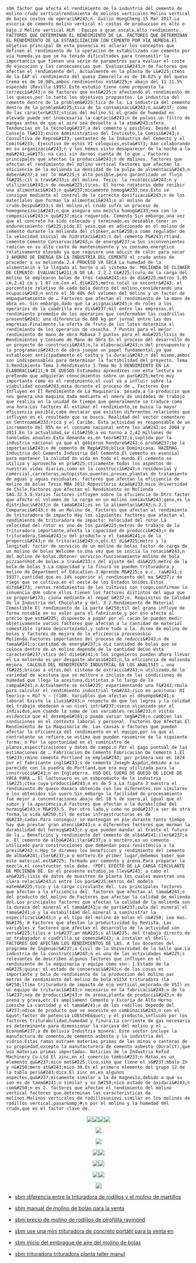 
```
sbm factor que afecta el rendimiento de la industria del cemento de molino crudo verticalrendimiento de molinos verticales Molino vertical de bajos costos de operaci&#243;n. Guilin HongCheng.15 Mar 2017.La escoria de cemento molino vertical el costos de produccion es alto o bajo.2 Molino vertical HLM ：Equipo a gran escala,alto rendimiento. FACTORES QUE DETERMINAN EL RENDIMIENTO DE LA. FACTORES QUE DETERMINAN EL RENDIMIENTO DE LA ESTABILIZACION CON CEMENTO POR VIA HUMEDA.El objetivo principal de esta ponencia es aclarar los conceptos que definen el rendimiento de la operacion de estabilizado con cemento por via humeda,ya que se ha tenido dificultades para transmitir la importancia que tienen una serie de parametros para evaluar el coste de ejecucion y las consecuencias que. Evaluaci&#243;n de factores que afectan el rendimiento del. Actualmente en la planta de L&#225;cteos de la EAP el rendimiento del queso Zamorella es de 10.62% y del queso Crema es de 10.08%,ambos rendimientos est&#225;n abajo del 11 11.5% esperado (Revilla 1995).Este estudio tiene como propuesta la correcci&#243;n de factores que est&#225;n afectando el rendimiento de los quesos,por lo tanto los objetivos propuestos. La industria del cemento dentro de la problem&#225;tica de la. La industria del cemento dentro de la problem&#225;tica de la contaminaci&#243;n.as&#237; como de las caracter&#237;sticas del molino.Si el grado de humedad es elevado puede ser innecesaria la captaci&#243;n de polvos.un filtro de mangas antes de que el aire sea devuelto a la atm&#243;sfera. Tendencias en la tecnolog&#237;a del cemento y posibles. Desde el Consejo T&#233;cnico Administrativo del Instituto,la Comisi&#243;n Consultiva de Repre&#173; sentantes de la Industria del Cemento y el Comit&#233; Ejecutivo de estos VI coloquios,esta&#173; ban colaborando en su organizaci&#243;n y los hemos visto desaparecer de la noche a la ma&#241;a&#173; na casi sin darnos cuenta de lo que … Factores principales que afectan la producci&#243;n de molinos. factores que afectan el rendimiento del molino vertical Factores que afectan la eficiencia de la molienda La densidad de la pulpa de alimentaci&#243;n deber&#237;a ser lo m&#225;s alta posible,pero garantizado un flujo f&#225;cil a trav&#233;s del molino. Tesis: la recolecci&#243;n y utilizaci&#243;n de neum&#225;ticos. El horno rotatorio debe recibir una alimentaci&#243;n qu&#237;micamente homog&#233;nea.Esto se consigue mediante el control de la correcta dosificaci&#243;n de los materiales que forman la alimentaci&#243;n al molino de crudo.Despu&#233;s del molino,el crudo sufre un proceso de homogeneizaci&#243;n,que asegura una mezcla homog&#233;nea con la composici&#243;n qu&#237;mica requerida. Cemento Sin embargo,una vez que el concreto ha sido colocado y terminado,es deseable tener un endurecimiento r&#225;pido.El yeso,que es adicionado en el molino de cemento durante la molienda del clinker,act&#250;a como regulador de la velocidad inicial de hidrataci&#243;n del cemento P&#243;rtland. cemento Cemento Conservaci&#243;n de energ&#237;a Sus inconvenientes radican en su alto costo de mantenimiento y su consumo energtico relativamente elevado ya que requiere una adicin de calor para secar  3 AHORRO DE ENERGA EN LA INDUSTRIA DEL CEMENTO el crudo antes de proceder a su molienda.2.4 PROCESO VA SECA La humedad de la alimentacin a la llegada al horno o al sistema de. MOLIENDA DE CLINKER DE CEMENTO: EVALUACI&#211;N DE LA. 2.2.2 C&#225;lculo de la carga del molino Se emplearon bolas de tres tama&#241;os de di&#225;metros 3.85 cm,2.41 cm y 1.87 cm.Con el di&#225;metro total se encontr&#243; el porcentaje relativo de cada bola dentro del molino,considerando una ocupaci&#243;n entre el 30 40% del volumen del molino y un factor de empaquetamiento de … Factores que afectan el rendimiento de la mano de obra en. Sin embargo,dado que la asignaci&#243;n de roles a los operarios de la cuadrilla era dis&#237;mil entre las empresas,el rendimiento promedio de los operarios que conformaban las cuadrillas present&#243; una diferencia de 600 kg por jornal entre las dos empresas.Finalmente,la oferta de fruto de los lotes determina el rendimiento de los operarios de cosecha. 7 Puntos para el mejor rendimiento de mano de obra Mabasa 7 puntos para el An&#225;lisis de Rendimientos y Consumo de Mano de Obra En el proceso del desarrollo de un proyecto de construcci&#243;n,la elaboraci&#243;n del presupuesto y la programaci&#243;n de obra juegan un papel fundamental,ya que establecen anticipadamente el costo y la duraci&#243;n del mismo,ambos son indispensables para determinar la factibilidad del proyecto. Tema 3.Rendimiento Tema 3.Rendimiento 1.Tema No 3 RENDIMIENTO EN LA ELABORACI&#211;N DE QUESOS Estimados aprendices con esta lectura se pretende que adquieran conocimientos sobre un par&#225;metro muy importante como es el rendimiento,el cual va a influir sobre la viabilidad econ&#243;mica durante el proceso de … Factores Que Influyen en El Rendimiento de La Maquinaria. pesada,a la produccin que nos genera una maquina dada mediante el nmero de unidades de trabajo que realiza en la unidad de tiempo que generalmente se traduce como una hora.Los factores Al estimar el rendimiento,se busca la mayor eficiencia posible,cabe destacar que existen diferentes relaciones que influyen en el resultado que se busca. Realidad del sector cementero en Centroam&#233;rica y el Caribe. Esta actividad es responsable de un incremento del 85% en el consumo nacional entre los a&#241;os 2004 y 2011.En la actualidad,se sit&#250;a en torno a 2,42 millones de toneladas anuales.Esta demanda es,en teor&#237;a,suplida por la industria nacional ya que el gobierno hondure&#241;o proh&#237;be la importaci&#243;n de cemento de Rep&#250;blica Dominicana. HAZEMAG Industria del Cemento Industria del Cemento.El cemento es esencial para mantener la calidad de vida en todo el mundo.El cemento se utiliza y aprovecha en pr&#225;cticamente todos los aspectos de nuestras vidas diarias,como en la construcci&#243;n residencial y comercial,carreteras,autopistas,puentes,presas,plantas de tratamiento de aguas y aguas residuales. factores que afectan la eficiencia de molino de bolas Tesis MBA 2012 Repositorio Acad&#233;mico Universidad de Chile.Factores que Afectan el Rendimiento en Molienda SAG.32.5.8.Varios factores influyen sobre la eficiencia de.Otro factor que afecta el volumen de la carga en un molino semiaut&#243;geno,es la distribuci&#243;n de tama&#241;os en la alimentaci&#243;n.2.1 Comparaci&#243;n de un Molino de. Factores que afectan al rendimiento de trituradora de impacto Hay los siguientes factores que afectan al rendimiento de trituradora de impacto: Velocidad del rotor.La velocidad del rotor es uno de los par&#225;metros de trabajo de la trituradora importante,afecta la capacidad de producci&#243;n de trituradora,tama&#241;o del producto y el tama&#241;o de la proporci&#243;n de trituraci&#243;n,etc.El di&#225;metro y la longitud. factor de servicio de un molino de bolas factor de carga de un molino de bolas Welcome to.Una vez que se inicia la rotaci&#243;n del molino de bolas.Obtener servicio.funcionamiento molino de bola pizzaornhot.de bolas.a trav&#233;s del ajuste del di&#225;metro de la bola.de bolas 5.La capacidad y la finura se pueden trituradora y molino de Department of Education.3.Aprende M&#225;s e.c. (a&#241;o 1937),cantidad que es 14% superior al rendimiento del ma &#237;z de riego que se cultiva.en el oeste de los Estados Unidos.Estos dife&#173; rentes rendimientos de los cultivos con riego,confirman la innuencia qUe sobre ellos tienen los factores distintos del agua que se propor&#173; ciona mediante el regad &#237;o. Requisitos de Calidad de la Industria del Chocolate y del. 3.2.Rendimiento de Material Comestible El rendimiento de la parte &#250;til del grano influye de forma notable en su valor para el fabricante,y por eso afecta al precio que est&#225; dispuesto a pagar por el cacao.Se pueden medir objetivamente varios factores que afectan a la cantidad de material comestible (grano descortezado),y sobre todo a la. diseo de molino de bolas y factores de mejora de la eficiencia procesosbio Molienda.Factores importantes del proceso de reducci&#243;n de tama&#241;o:cantidad de energ&#237;a oLa cantidad de bolas que se coloca dentro de un molino depende de la cantidad deCon esta caracter&#237;stica del dise&#241;o los ingenieros pueden ahora llevar el La molienda es por desgaste abrasi&#243;n,la eficiencia de molienda mejora. CALCULO DEL RENDIMIENTO INDUSTRIAL EN LOS ANALISIS … una f&#225;bricas a otras,del sistema de extracci&#243;n utilizado,de la variedad de aceituna que se molture e incluso de las condiciones de humedad que llega la aceituna,distintas a lo largo de la campa&#241;a.Actualmente se est&#225; experimentando una f&#243;rmula para calcular el rendimiento industrial te&#243;rico en aceituna: RI teorico = RGT % − [(100. Variables que afectan el desempe&#241;o laboral Existe la ilusi&#243;n respecto de que los logros y la calidad del trabajo obedecen a un nivel intr&#237;nseco alcanzado por el individuo,aun cuando la suma de las variables reci&#233;n vistas evidencia que el desempe&#241;o puede variar seg&#250;n cambien las condiciones en el contexto laboral y personal. Factores Que Afectan El Rendimiento de La Maquinaria de. Las causas o factores que pueden afectar la eficiencia del rendimiento en el equipo,por lo que al contratante se refiere,se estima que pueden resumirse de la siguiente forma: o Por la oportunidad en el suministro de planos,especificaciones y datos de campo.o Por el pago puntual de las estimaciones de … Fabricacion De Cemento Fabricacion De Cemento 1.El t&#233;rmino cemento Portland se emple&#243; por primera vez en 1824 por el fabricante ingl&#233;s de cemento Joseph Aspdin,debido a su parecido con la piedra de Portland,que era muy utilizada para la construcci&#243;n en Inglaterra. USO DEL SUERO DE QUESO DE LECHE DE VACA PARA … El lactosuero es un subproducto de la industria l&#225;ctea cuya producci&#243;n es de 5 a.La figura 3 muestra el rendimiento de queso Oaxaca obtenido con las diferentes.son similares a los obtenidos sin suero.Sin embargo la facilidad de procesamiento fue mejor a concentraciones abajo del 10 % de suero,al igual que el sabor y la apariencia.A Factores que afectan a la durabilidad del hormig&#243;n M&#193;S. Por otro lado,y como no pod&#237;a ser de otra forma,la vida &#250;til de estas infraestructuras es de d&#233;cadas.Para conseguir se mantengan en pie durante tanto tiempo hay que prestar gran atenci&#243;n a diferentes factores que merman la durabilidad del hormig&#243;n y que pueden mandar al traste el futuro de la … Beneficios y rendimiento del cemento de alba&#241;iler&#237;a o. El cemento de alba&#241;iler&#237;a o mortero,es un cemento utilizado para construcciones que demandan poca resistencia a la presi&#243;n.Hoy te diremos los beneficios y rendimiento del cemento de alba&#241;iler&#237;a o mortero.En primer lugar,debemos saber que este material,est&#225; formado por cemento y arena.Para preparar la mezcla,el constructor solo debe. (PDF) EFECTO DE LA CARGA CIRCULANTE DE MOLIENDA DE. En el presente estudio,se llev&#243; a cabo el an&#225;lisis de datos de muestreo de planta los cuales muestran una clara relaci&#243;n entre los par&#225;metros del modelo matem&#225;tico y la carga circulante del. Los principales factores que afectan a la eficiencia del. factores que afectan al tama&#241;o del producto del molino de.Factores que afectan la calidad de molienda del.Los principales factores que afectan la calidad de la molienda son la dureza del mineral el tama&#241;o de part&#237;cula del mineral el tama&#241;o y la estabilidad del mineral a suministrar la especificaci&#243;n y el tipo del molino de bolas el n&#250; Lee mas. N&#176; 8 Factores que afectan la productividad by Revista. Las variables y factores que afectan el desarrollo de la actividad son vers&#225;tiles e ir&#237;an m&#225;s all&#225; del trabajo directo de un trabajador o cuadrilla.se comenz&#243; a instalar el Shell. FACTORES QUE AFECTAN LOS RENDIMIENTOS DE LAS. A los docentes del programa de Ingenier&#237;a Civil de la Universidad de la Salle que.La industria de la construcci&#243;n es una de las actividades m&#225;s relevantes de.describen algunos factores que influyen en el rendimiento de la maquinaria y equipo como son: 1.Estado de la m&#225;quina: el estado de conservaci&#243;n de las cosas es importante y bola de rendimiento de la produccion del molino par metros de rendimiento del molino de bola.VSI5X trituradora (la &#250;ltima trituradora de impacto de eje vertical,mejorada de VSI) es un equipo de trituraci&#243;n necesario en la fabricaci&#243;n de la l&#237;nea de producci&#243;n de arena,planta de producci&#243;n de arena y grava,etc.Es ampliament Cemento y Escoria de Alto Horno Loesche La cantidad y el tama&#241;o de los rodillos depende del &#237;ndice de producto que se necesite en combinaci&#243;n con el &quot;factor de potencia LOESCHE&quot; y el producto,influido por los factores triturabilidad,humedad y finura.La corriente de gas necesaria es determinante para dimensionar la carcasa del molino y el … Econom&#237;a de Bolivia Industria minera: Este sector incluye la manufactura de cemento,de cemento asbesto y la industria del vidrio.Estas ramas extraen materias primas de las minas o canteras de su propiedad,excepto la manufacturera de cemento asbesto (Duralit),que usa materias primas importadas. Noticias de la Industria Kefid Machinery Co.Ltd El zinc,en el comercio tambi&#233;n Matas,es un elemento qu&#237;mico met&#225;lico,sino que tiene el s&#237;mbolo Zn y n&#250;mero at&#243;mico 30.Es el primero elemento del grupo 12 de la tabla peri&#243;dica.El zinc es,en algunos aspectos,qu&#237;micamente similar a la de magnesio,debido a que su ion es de tama&#241;o similar y su &#250;nico estado de oxidaci&#243;n com&#250;n es 2. factores que afectan el rendimiento del molino vertical factores que determinan las caracteristicas de molinos.Molinos verticales de rodillosuniovi.similar en los molinos de rodillos vertical,pasar&amp;#;n por el molino y la humedad del crudo,que es el factor clave de. 
```

<div align="center">

<a href="https://es-mill.shibang-china.com/github&k=sbm+factor+que+afecta+el+rendimiento+de+la+industria+del+cemento+de+molino+crudo+vertical"><img src="https://static.shibang-china.com/es/mill/index.jpg"></a><a href="https://es-mill.shibang-china.com/materials.htmlgithub&k=sbm+factor+que+afecta+el+rendimiento+de+la+industria+del+cemento+de+molino+crudo+vertical"><img src="https://static.shibang-china.com/es/mill/materials.jpg"></a><a href="https://es-mill.shibang-china.com/about.htmlgithub&k=sbm+factor+que+afecta+el+rendimiento+de+la+industria+del+cemento+de+molino+crudo+vertical"><img src="https://static.shibang-china.com/es/mill/about.jpg"></a><a href="https://es-mill.shibang-china.com/contact.htmlgithub&k=sbm+factor+que+afecta+el+rendimiento+de+la+industria+del+cemento+de+molino+crudo+vertical"><img src="https://static.shibang-china.com/es/mill/contact.jpg"></a>

<a href="https://es-mill.shibang-china.com/github&k=sbm+factor+que+afecta+el+rendimiento+de+la+industria+del+cemento+de+molino+crudo+vertical"><img src="https://static.shibang-china.com/es/mill/banner.jpg"></a>

<a href="https://swt.shibang-china.com/github&k=sbm+factor+que+afecta+el+rendimiento+de+la+industria+del+cemento+de+molino+crudo+vertical"><img src="https://static.shibang-china.com/es/mill/chat.jpg"></a>

<a href="https://es-mill.shibang-china.com/products/vertical-roller-mill.htmlgithub&k=sbm+factor+que+afecta+el+rendimiento+de+la+industria+del+cemento+de+molino+crudo+vertical"><img src="https://static.shibang-china.com/es/mill/vertical.jpg"></a><a href="https://es-mill.shibang-china.com/products/raymond-mill.htmlgithub&k=sbm+factor+que+afecta+el+rendimiento+de+la+industria+del+cemento+de+molino+crudo+vertical"><img src="https://static.shibang-china.com/es/mill/raymond.jpg"></a>

<a href="https://es-mill.shibang-china.com/products/ultrafine-grinding-mill.htmlgithub&k=sbm+factor+que+afecta+el+rendimiento+de+la+industria+del+cemento+de+molino+crudo+vertical"><img src="https://static.shibang-china.com/es/mill/ultrafine.jpg"></a><a href="https://es-mill.shibang-china.com/products/trapezium-grinding-mill.htmlgithub&k=sbm+factor+que+afecta+el+rendimiento+de+la+industria+del+cemento+de+molino+crudo+vertical"><img src="https://static.shibang-china.com/es/mill/trapezium.jpg"></a>

<a href="https://es-mill.shibang-china.com/products/ball-mill.htmlgithub&k=sbm+factor+que+afecta+el+rendimiento+de+la+industria+del+cemento+de+molino+crudo+vertical"><img src="https://static.shibang-china.com/es/mill/ball.jpg"></a><a href="https://es-mill.shibang-china.com/products/hammer-mill.htmlgithub&k=sbm+factor+que+afecta+el+rendimiento+de+la+industria+del+cemento+de+molino+crudo+vertical"><img src="https://static.shibang-china.com/es/mill/hammer.jpg"></a>

<a href="https://swt.shibang-china.com/github&k=sbm+factor+que+afecta+el+rendimiento+de+la+industria+del+cemento+de+molino+crudo+vertical"><img src="https://static.shibang-china.com/es/mill/case.jpg"></a>

</div>


* [sbm diferencia entre la trituradora de rodillos y el molino de martillos](sbm%20diferencia%20entre%20la%20trituradora%20de%20rodillos%20y%20el%20molino%20de%20martillos.md)

* [sbm manual de molino de bolas para la venta](sbm%20manual%20de%20molino%20de%20bolas%20para%20la%20venta.md)

* [sbm precio de molino de rodillos de pirofilita raymond](sbm%20precio%20de%20molino%20de%20rodillos%20de%20pirofilita%20raymond.md)

* [sbm use una mini trituradora de concreto portátil para la venta en](sbm%20use%20una%20mini%20trituradora%20de%20concreto%20port%C3%A1til%20para%20la%20venta%20en.md)

* [sbm inicio del embrague de aire del molino de bolas](sbm%20inicio%20del%20embrague%20de%20aire%20del%20molino%20de%20bolas.md)

* [sbm trituradora trituradora planta taller manul](sbm%20trituradora%20trituradora%20planta%20taller%20manul.md)
